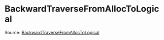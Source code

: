 # BackwardTraverseFromAllocToLogical

Source: [BackwardTraverseFromAllocToLogical](../../../csrc/runtime/allocations.cpp#L476)
